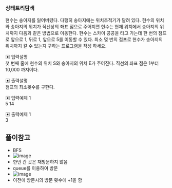 ### 상태트리탐색
현수는 송아지를 잃어버렸다. 다행히 송아지에는 위치추적기가 달려 있다. 현수의 위치와 송아지의 위치가 직선상의 좌표 점으로 주어지면 현수는 현재 위치에서 송아지의 위치까지 다음과 같은 방법으로 이동한다.
현수는 스카이 콩콩을 타고 가는데 한 번의 점프로 앞으로 1, 뒤로 1, 앞으로 5를 이동할 수 있다. 최소 몇 번의 점프로 현수가 송아지의 위치까지 갈 수 있는지 구하는 프로그램을 작성 하세요.


▣ 입력설명             
첫 번째 줄에 현수의 위치 S와 송아지의 위치 E가 주어진다. 직선의 좌표 점은 1부터 10,000 까지이다.


▣ 출력설명         
점프의 최소횟수를 구한다.


▣ 입력예제 1         
5 14


▣ 출력예제 1         
3

## 풀이참고
- BFS
- ![image](https://user-images.githubusercontent.com/45524783/144255742-99dd1c56-879a-4ee9-beb0-7349a25fe8bd.png)
- 한번 간 곳은 재방문하지 않음
- queue를 이용하여 방문
- ![image](https://user-images.githubusercontent.com/45524783/144256259-11efbd4e-5a62-4c11-93bd-c71ecc317db6.png)
- 이전에 방문시의 방문 횟수에 +1을 함

